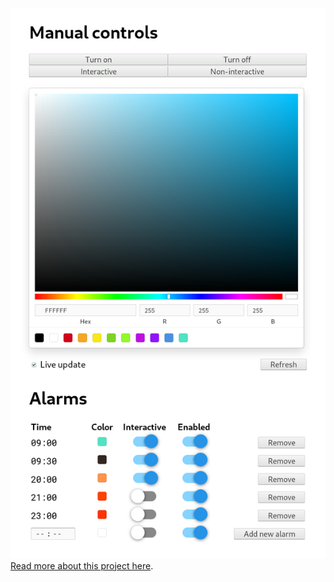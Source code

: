 ![UI demo](demo.png)
[Read more about this project here](https://www.mauritsvanaltvorst.com/bedlight/).
